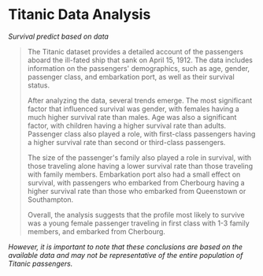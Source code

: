# Titanic Data Analysis
*Survival predict based on data*

>The Titanic dataset provides a detailed account of the passengers aboard the ill-fated ship that sank on April 15, 1912. The data includes information on the passengers' demographics, such as age, gender, passenger class, and embarkation port, as well as their survival status.
>
>After analyzing the data, several trends emerge. The most significant factor that influenced survival was gender, with females having a much higher survival rate than males. Age was also a significant factor, with children having a higher survival rate than adults. Passenger class also played a role, with first-class passengers having a higher survival rate than second or third-class passengers.
>
>The size of the passenger's family also played a role in survival, with those traveling alone having a lower survival rate than those traveling with family members. Embarkation port also had a small effect on survival, with passengers who embarked from Cherbourg having a higher survival rate than those who embarked from Queenstown or Southampton.
>
>Overall, the analysis suggests that the profile most likely to survive was a young female passenger traveling in first class with 1-3 family members, and embarked from Cherbourg.
>
*However, it is important to note that these conclusions are based on the available data and may not be representative of the entire population of Titanic passengers.*

